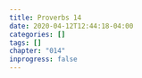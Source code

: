 ```yaml
---
title: Proverbs 14
date: 2020-04-12T12:44:18-04:00
categories: []
tags: []
chapter: "014"
inprogress: false
---
```


